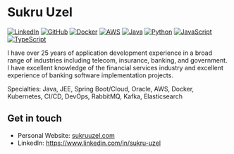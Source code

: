 # Sukru Uzel

[![LinkedIn](https://img.shields.io/badge/LinkedIn-000?style=flat&logoColor=blue&logo=linkedin)](https://www.linkedin.com/in/sukru-uzel)
[![GitHub](https://img.shields.io/badge/-GitHub-000?style=flat&logo=github)](https://www.github.com/suzel)
[![Docker](https://img.shields.io/badge/-Docker-000?style=flat&logo=docker)](https://hub.docker.com/u/suzel)
[![AWS](https://img.shields.io/badge/-AWS-000?&logoColor=F90&logo=Amazon-AWS)](https://aws.amazon.com)
[![Java](https://img.shields.io/badge/-Java-000?style=flat&logoColor=ed8b00&logo=openjdk)](https://www.openjdk.org)
[![Python](https://img.shields.io/badge/-Python-000?style=flat&logoColor=ffd343&logo=python)](https://www.python.org)
[![JavaScript](https://img.shields.io/badge/-JavaScript-000?style=flat&logo=javascript)](https://en.wikipedia.org/wiki/JavaScript)
[![TypeScript](https://img.shields.io/badge/-TypeScript-000?style=flat&logo=typescript)](https://www.typescriptlang.org)

I have over 25 years of application development experience in a broad range of industries including telecom, insurance, banking, and government. I have excellent knowledge of the financial services industry and excellent experience of banking software implementation projects.

Specialties: Java, JEE, Spring Boot/Cloud, Oracle, AWS, Docker, Kubernetes, CI/CD, DevOps, RabbitMQ, Kafka, Elasticsearch

## Get in touch
- Personal Website: [sukruuzel.com](https://www.sukruuzel.com)
- LinkedIn: https://www.linkedin.com/in/sukru-uzel

